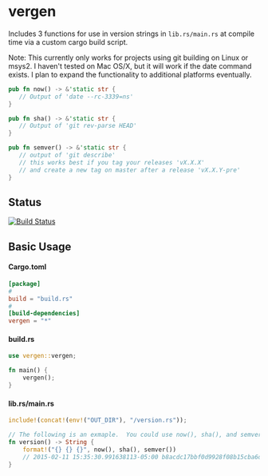 # vergen
Includes 3 functions for use in version strings in ```lib.rs/main.rs``` at compile time via a custom cargo build script.

Note:  This currently only works for projects using git building on Linux or msys2.  I haven't tested on Mac OS/X, but it will work if the date command exists.  I plan to expand the functionality to additional platforms eventually.

```rust
pub fn now() -> &'static str {
   // Output of 'date --rc-3339=ns'
}

pub fn sha() -> &'static str {
   // Output of 'git rev-parse HEAD'
}

pub fn semver() -> &'static str {
   // output of 'git describe'
   // this works best if you tag your releases 'vX.X.X'
   // and create a new tag on master after a release 'vX.X.Y-pre'
}
```

## Status
[![Build Status](https://travis-ci.org/rustyhorde/vergen.svg?branch=0.0.5)](https://travis-ci.org/rustyhorde/vergen)

## Basic Usage
#### Cargo.toml
```toml
[package]
#
build = "build.rs"
#
[build-dependencies]
vergen = "*"
```
#### build.rs
```rust
use vergen::vergen;

fn main() {
    vergen();
}
```
#### lib.rs/main.rs
```rust
include!(concat!(env!("OUT_DIR"), "/version.rs"));

// The following is an exmaple.  You could use now(), sha(), and semver() however you want.
fn version() -> String {
    format!("{} {} {}", now(), sha(), semver())
    // 2015-02-11 15:35:30.991638113-05:00 b8acdc17bbf0d9928f08b15cba6d3b659770a624 rh v0.0.1-pre-21-gb8acdc1
}
```
